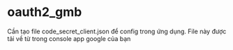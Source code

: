 # oauth2_gmb
Cần tạo file code_secret_client.json để config trong ứng dụng. File này được tải về từ trong console app google của bạn
